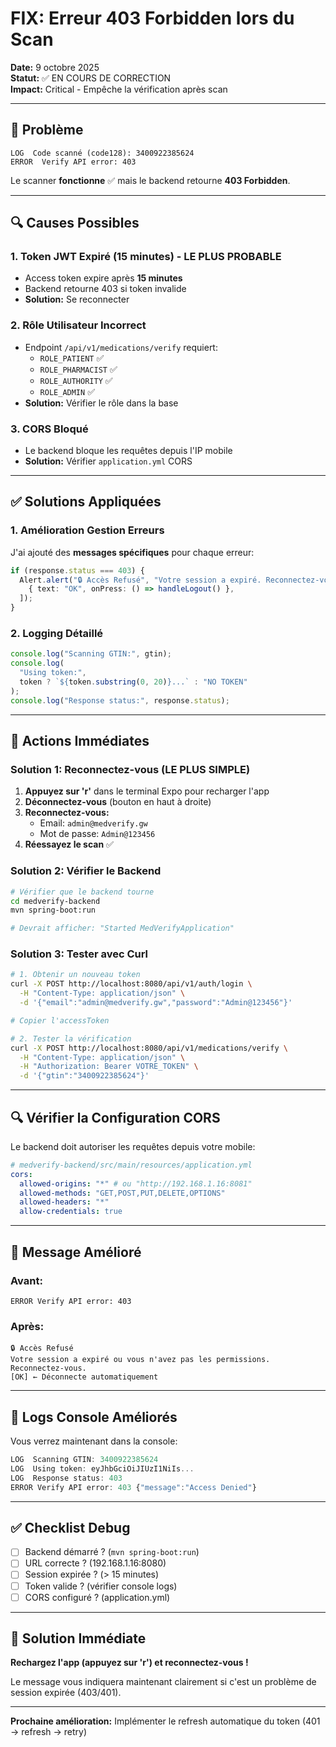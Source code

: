 # FIX: Erreur 403 Forbidden lors du Scan

**Date:** 9 octobre 2025  
**Statut:** ✅ EN COURS DE CORRECTION  
**Impact:** Critical - Empêche la vérification après scan

---

## 🐛 Problème

```
LOG  Code scanné (code128): 3400922385624
ERROR  Verify API error: 403
```

Le scanner **fonctionne** ✅ mais le backend retourne **403 Forbidden**.

---

## 🔍 Causes Possibles

### 1. **Token JWT Expiré** (15 minutes) - LE PLUS PROBABLE

- Access token expire après **15 minutes**
- Backend retourne 403 si token invalide
- **Solution:** Se reconnecter

### 2. **Rôle Utilisateur Incorrect**

- Endpoint `/api/v1/medications/verify` requiert:
  - `ROLE_PATIENT` ✅
  - `ROLE_PHARMACIST` ✅
  - `ROLE_AUTHORITY` ✅
  - `ROLE_ADMIN` ✅
- **Solution:** Vérifier le rôle dans la base

### 3. **CORS Bloqué**

- Le backend bloque les requêtes depuis l'IP mobile
- **Solution:** Vérifier `application.yml` CORS

---

## ✅ Solutions Appliquées

### 1. Amélioration Gestion Erreurs

J'ai ajouté des **messages spécifiques** pour chaque erreur:

```typescript
if (response.status === 403) {
  Alert.alert("🔒 Accès Refusé", "Votre session a expiré. Reconnectez-vous.", [
    { text: "OK", onPress: () => handleLogout() },
  ]);
}
```

### 2. Logging Détaillé

```typescript
console.log("Scanning GTIN:", gtin);
console.log(
  "Using token:",
  token ? `${token.substring(0, 20)}...` : "NO TOKEN"
);
console.log("Response status:", response.status);
```

---

## 🔧 Actions Immédiates

### Solution 1: Reconnectez-vous (LE PLUS SIMPLE)

1. **Appuyez sur 'r'** dans le terminal Expo pour recharger l'app
2. **Déconnectez-vous** (bouton en haut à droite)
3. **Reconnectez-vous:**
   - Email: `admin@medverify.gw`
   - Mot de passe: `Admin@123456`
4. **Réessayez le scan** ✅

### Solution 2: Vérifier le Backend

```bash
# Vérifier que le backend tourne
cd medverify-backend
mvn spring-boot:run

# Devrait afficher: "Started MedVerifyApplication"
```

### Solution 3: Tester avec Curl

```bash
# 1. Obtenir un nouveau token
curl -X POST http://localhost:8080/api/v1/auth/login \
  -H "Content-Type: application/json" \
  -d '{"email":"admin@medverify.gw","password":"Admin@123456"}'

# Copier l'accessToken

# 2. Tester la vérification
curl -X POST http://localhost:8080/api/v1/medications/verify \
  -H "Content-Type: application/json" \
  -H "Authorization: Bearer VOTRE_TOKEN" \
  -d '{"gtin":"3400922385624"}'
```

---

## 🔍 Vérifier la Configuration CORS

Le backend doit autoriser les requêtes depuis votre mobile:

```yaml
# medverify-backend/src/main/resources/application.yml
cors:
  allowed-origins: "*" # ou "http://192.168.1.16:8081"
  allowed-methods: "GET,POST,PUT,DELETE,OPTIONS"
  allowed-headers: "*"
  allow-credentials: true
```

---

## 🎯 Message Amélioré

### Avant:

```
ERROR Verify API error: 403
```

### Après:

```
🔒 Accès Refusé
Votre session a expiré ou vous n'avez pas les permissions. Reconnectez-vous.
[OK] ← Déconnecte automatiquement
```

---

## 📝 Logs Console Améliorés

Vous verrez maintenant dans la console:

```javascript
LOG  Scanning GTIN: 3400922385624
LOG  Using token: eyJhbGciOiJIUzI1NiIs...
LOG  Response status: 403
ERROR Verify API error: 403 {"message":"Access Denied"}
```

---

## ✅ Checklist Debug

- [ ] Backend démarré ? (`mvn spring-boot:run`)
- [ ] URL correcte ? (192.168.1.16:8080)
- [ ] Session expirée ? (> 15 minutes)
- [ ] Token valide ? (vérifier console logs)
- [ ] CORS configuré ? (application.yml)

---

## 🎉 Solution Immédiate

**Rechargez l'app (appuyez sur 'r') et reconnectez-vous !**

Le message vous indiquera maintenant clairement si c'est un problème de session expirée (403/401).

---

**Prochaine amélioration:** Implémenter le refresh automatique du token (401 → refresh → retry)

